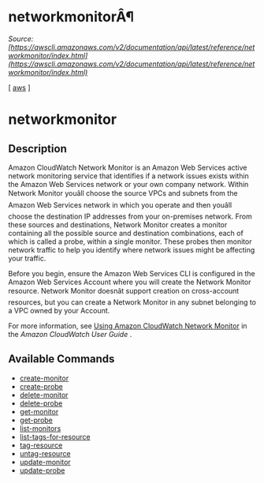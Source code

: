 # networkmonitorÂ¶

*Source: [https://awscli.amazonaws.com/v2/documentation/api/latest/reference/networkmonitor/index.html](https://awscli.amazonaws.com/v2/documentation/api/latest/reference/networkmonitor/index.html)*

[ [aws](https://awscli.amazonaws.com/v2/documentation/api/latest/reference/index.html#cli-aws) ]

# networkmonitor

## Description

Amazon CloudWatch Network Monitor is an Amazon Web Services active network monitoring service that identifies if a network issues exists within the Amazon Web Services network or your own company network. Within Network Monitor youâll choose the source VPCs and subnets from the Amazon Web Services network in which you operate and then youâll choose the destination IP addresses from your on-premises network. From these sources and destinations, Network Monitor creates a monitor containing all the possible source and destination combinations, each of which is called a probe, within a single monitor. These probes then monitor network traffic to help you identify where network issues might be affecting your traffic.

Before you begin, ensure the Amazon Web Services CLI is configured in the Amazon Web Services Account where you will create the Network Monitor resource. Network Monitor doesnât support creation on cross-account resources, but you can create a Network Monitor in any subnet belonging to a VPC owned by your Account.

For more information, see [Using Amazon CloudWatch Network Monitor](https://docs.aws.amazon.com/AmazonCloudWatch/latest/monitoring/what-is-network-monitor.html) in the *Amazon CloudWatch User Guide* .

## Available Commands

- [create-monitor](https://awscli.amazonaws.com/v2/documentation/api/latest/reference/networkmonitor/create-monitor.html)
- [create-probe](https://awscli.amazonaws.com/v2/documentation/api/latest/reference/networkmonitor/create-probe.html)
- [delete-monitor](https://awscli.amazonaws.com/v2/documentation/api/latest/reference/networkmonitor/delete-monitor.html)
- [delete-probe](https://awscli.amazonaws.com/v2/documentation/api/latest/reference/networkmonitor/delete-probe.html)
- [get-monitor](https://awscli.amazonaws.com/v2/documentation/api/latest/reference/networkmonitor/get-monitor.html)
- [get-probe](https://awscli.amazonaws.com/v2/documentation/api/latest/reference/networkmonitor/get-probe.html)
- [list-monitors](https://awscli.amazonaws.com/v2/documentation/api/latest/reference/networkmonitor/list-monitors.html)
- [list-tags-for-resource](https://awscli.amazonaws.com/v2/documentation/api/latest/reference/networkmonitor/list-tags-for-resource.html)
- [tag-resource](https://awscli.amazonaws.com/v2/documentation/api/latest/reference/networkmonitor/tag-resource.html)
- [untag-resource](https://awscli.amazonaws.com/v2/documentation/api/latest/reference/networkmonitor/untag-resource.html)
- [update-monitor](https://awscli.amazonaws.com/v2/documentation/api/latest/reference/networkmonitor/update-monitor.html)
- [update-probe](https://awscli.amazonaws.com/v2/documentation/api/latest/reference/networkmonitor/update-probe.html)